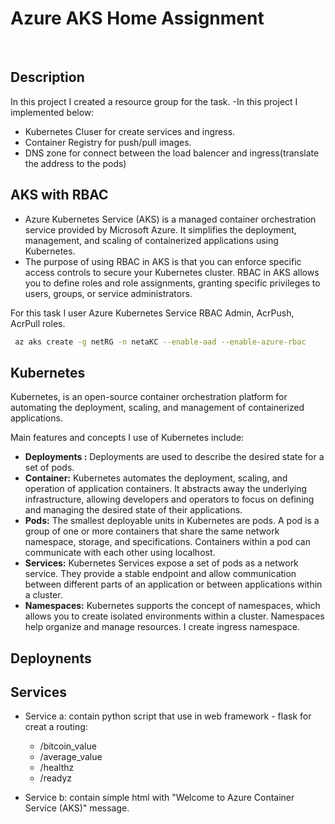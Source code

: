 # Azure AKS Home Assignment
‏
## Description
In this project I created a resource group for the task. 
-In this project I implemented below:
 - Kubernetes Cluser for create services and ingress.
 - Container Registry for push/pull images.
 - DNS zone for connect between the load balencer and ingress(translate the address to the pods)


## AKS with RBAC
- Azure Kubernetes Service (AKS) is a managed container orchestration service provided by Microsoft Azure. It simplifies the deployment, management, and scaling of containerized applications using Kubernetes.
- The purpose of using RBAC in AKS is that you can enforce specific access controls to secure your Kubernetes cluster. RBAC in AKS allows you to define roles and role assignments, granting specific privileges to users, groups, or service administrators.

 For this task I user Azure Kubernetes Service RBAC Admin, AcrPush, AcrPull roles.


```bash
 az aks create -g netRG -n netaKC --enable-aad --enable-azure-rbac
```
## Kubernetes

Kubernetes, is an open-source container orchestration platform for automating the deployment, scaling, and management of containerized applications. 

Main features and concepts  I use of Kubernetes include:
* **Deployments :** Deployments are used to describe the desired state for a set of pods.
* **Container:** Kubernetes automates the deployment, scaling, and operation of application containers. It abstracts away the underlying infrastructure, allowing developers and operators to focus on defining and managing the desired state of their applications.
* **Pods:** The smallest deployable units in Kubernetes are pods. A pod is a group of one or more containers that share the same network namespace, storage, and specifications. Containers within a pod can communicate with each other using localhost.
* **Services:** Kubernetes Services expose a set of pods as a network service. They provide a stable endpoint and allow communication between different parts of an application or between applications within a cluster.
* **Namespaces:** Kubernetes supports the concept of namespaces, which allows you to create isolated environments within a cluster. Namespaces help organize and manage resources. I create ingress namespace.


## Deploynents



## Services

- Service a: contain python script that use in web framework - flask for creat a routing:
  * /bitcoin_value
  * /average_value
  * /healthz
  * /readyz
 
 - Service b: contain simple html with "Welcome to Azure Container Service (AKS)" message.

   
  
  


